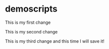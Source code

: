 # demoscripts

This is my first change

This is my second change

This is my third change and this time I will save it!
